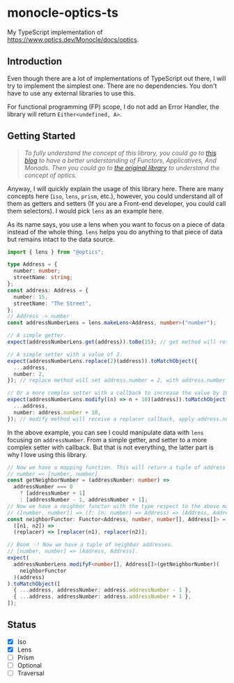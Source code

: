 # monocle-optics-ts

My TypeScript implementation of https://www.optics.dev/Monocle/docs/optics.

## Introduction

Even though there are a lot of implementations of TypeScript out there, I will try to implement the simplest one. There are no dependencies. You don't have to use any external libraries to use this.

For functional programming (FP) scope, I do not add an Error Handler, the library will return `Either<undefined, A>`.

## Getting Started

> _To fully understand the concept of this library, you could go to [this blog](https://adueck.github.io/blog/functors-applicatives-and-monads-with-pictures-in-typescript/) to have a better understanding of Functors, Applicatives, And Monads. Then you could go to [the original library](https://www.optics.dev/Monocle/docs/optics) to understand the concept of optics._

Anyway, I will quickly explain the usage of this library here. There are many concepts here (`iso`, `lens`, `prism`, etc.), however, you could understand all of them as getters and setters (If you are a Front-end developer, you could call them selectors). I would pick `lens` as an example here.

As its name says, you use a lens when you want to focus on a piece of data instead of the whole thing. `lens` helps you do anything to that piece of data but remains intact to the data source.

```typescript
import { lens } from "@optics";

type Address = {
  number: number;
  streetName: string;
};
const address: Address = {
  number: 15,
  streetName: "The Street",
};
// Address -> number
const addressNumberLens = lens.makeLens<Address, number>("number");

// A simple getter.
expect(addressNumberLens.get(address)).toBe(15); // get method will return address.number.

// A simple setter with a value of 2.
expect(addressNumberLens.replace(2)(address)).toMatchObject({
  ...address,
  number: 2,
}); // replace method will set address.number = 2, with address.number is still 15.

// Or a more complex setter with a callback to increase the value by 10.
expect(addressNumberLens.modify((n) => n + 10)(address)).toMatchObject({
  ...address,
  number: address.number + 10,
}); // modify method will receive a replacer callback, apply address.number to n param, which here is 25.
```

In the above example, you can see I could manipulate data with `lens` focusing on `addressNumber`. From a simple getter, and setter to a more complex setter with callback. But that is not everything, the latter part is why I love using this library.

```typescript
// Now we have a mapping function. This will return a tuple of address numbers.
// number => [number, number]
const getNeighborNumber = (addressNumber: number) =>
  addressNumber === 0
    ? [addressNumber + 1]
    : [addressNumber - 1, addressNumber + 1];
// Now we have a neighbor functor with the type respect to the above mapper.
// ([number, number]) => (f: (n: number) => Address) => [Address, Address]
const neighborFunctor: Functor<Address, number, number[], Address[]> =
  ([n1, n2]) =>
  (replacer) => [replacer(n1), replacer(n2)];

// Boom 💥! Now we have a tuple of neighbor addresses.
// [number, number] => [Address, Address].
expect(
  addressNumberLens.modifyF<number[], Address[]>(getNeighborNumber)(
    neighborFunctor
  )(address)
).toMatchObject([
  { ...address, addressNumber: address.addressNumber - 1 },
  { ...address, addressNumber: address.addressNumber + 1 },
]);
```

## Status

- [x] Iso
- [x] Lens
- [ ] Prism
- [ ] Optional
- [ ] Traversal

